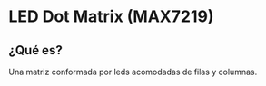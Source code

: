 # LED Dot Matrix (MAX7219)

## ¿Qué es?
Una matriz conformada por leds acomodadas de filas y columnas.
